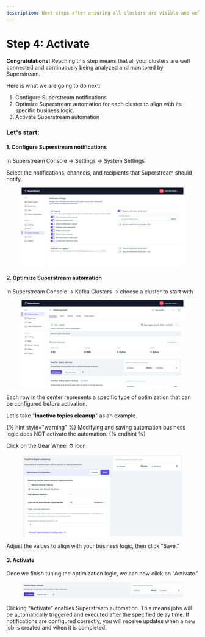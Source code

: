 ```yaml
---
description: Next steps after ensuring all clusters are visible and well-connected
---
```


# Step 4: Activate

**Congratulations!** Reaching this step means that all your clusters are well connected and continuously being analyzed and monitored by Superstream.

Here is what we are going to do next:

1. Configure Superstream notifications
2. Optimize Superstream automation for each cluster to align with its specific business logic.
3. Activate Superstream automation

### **Let's start:**

#### 1. Configure Superstream notifications

In Superstream Console -> Settings -> System Settings

Select the notifications, channels, and recipients that Superstream should notify.

<figure><img src="../../.gitbook/assets/Screenshot 2025-01-14 at 11.58.05.png" alt=""><figcaption></figcaption></figure>

#### 2. Optimize Superstream automation

In Superstream Console -> Kafka Clusters -> choose a cluster to start with

<figure><img src="../../.gitbook/assets/Screenshot 2025-01-14 at 11.53.27.png" alt=""><figcaption></figcaption></figure>

Each row in the center represents a specific type of optimization that can be configured before activation.

Let's take "**Inactive topics cleanup**" as an example.

{% hint style="warning" %}
Modifying and saving automation business logic does NOT activate the automation.
{% endhint %}

Click on the Gear Wheel ⚙️ icon

<figure><img src="../../.gitbook/assets/Screenshot 2025-01-14 at 12.06.50.png" alt=""><figcaption></figcaption></figure>

Adjust the values to align with your business logic, then click "Save."

#### 3. Activate

Once we finish tuning the optimization logic, we can now click on "Activate."

<figure><img src="../../.gitbook/assets/Screenshot 2025-01-15 at 9.10.51.png" alt=""><figcaption></figcaption></figure>

Clicking "Activate" enables Superstream automation. This means jobs will be automatically triggered and executed after the specified delay time. If notifications are configured correctly, you will receive updates when a new job is created and when it is completed.

